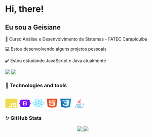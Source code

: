 # Hi, there! 
## Eu sou a Geisiane

💜 Curso Análise e Desenvolvimento de Sistemas - FATEC Carapicuíba

💻 Estou desenvolvendo alguns projetos pessoais 

✔️ Estou estudando JavaScript e Java atualmente

<div>
   <a href = "mailto:gaalvesmack@gmail.com"><img src="https://img.shields.io/badge/-Gmail-%23333?style=for-the-badge&logo=gmail&logoColor=white" target="_blank"></a>
      <a href="https://www.linkedin.com/in/geisiane-alves-a83a23209/" target="_blank"><img src="https://img.shields.io/badge/-LinkedIn-%230077B5?style=for-the-badge&logo=linkedin&logoColor=white" target="_blank"></a> 
  </div>

  ### 👾 Technologies and tools
    
    
<div style="display: inline_block"><br>
  <img align="center" alt="Geisiane-Js" height="30" width="40" src="https://raw.githubusercontent.com/devicons/devicon/master/icons/javascript/javascript-plain.svg">
<img align="center" alt="Geisiane-Bootstrap" height="30" width="40"  src="https://raw.githubusercontent.com/devicons/devicon/master/icons/bootstrap/bootstrap-original.svg">
  <img align="center" alt="Geisiane-React" height="30" width="40"  src="https://raw.githubusercontent.com/devicons/devicon/master/icons/react/react-original.svg">
  <img align="center" alt="Geisiane-HTML" height="30" width="40" src="https://raw.githubusercontent.com/devicons/devicon/master/icons/html5/html5-original.svg">
  <img align="center" alt="Geisiane-CSS" height="30" width="40" src="https://raw.githubusercontent.com/devicons/devicon/master/icons/css3/css3-original.svg">
  <img align="center" alt="Geisiane-Java" height="30" width="40" src="https://raw.githubusercontent.com/devicons/devicon/master/icons/java/java-original.svg">
          
</div>


### ✨ GitHub Stats

<div align="center">
  <a href="https://github.com/GeisianeAlves">
  <img height="180em" src="https://github-readme-stats.vercel.app/api?username=GeisianeAlves&show_icons=true&theme=dracula&include_all_commits=true&count_private=true"/>
  <img height="180em" src="https://github-readme-stats.vercel.app/api/top-langs/?username=GeisianeAlves&layout=compact&langs_count=7&theme=dracula"/>
</div
    
 
    
    
 
